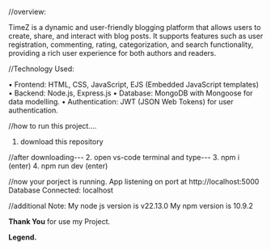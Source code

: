 //overview: 

TimeZ is a dynamic and user-friendly blogging platform that allows users to create, share, and interact with blog posts.
It supports features such as user registration, commenting, rating, categorization, and search functionality, providing a rich user experience for both authors and readers.

//Technology Used:

•	Frontend: HTML, CSS, JavaScript, EJS (Embedded JavaScript templates)
•	Backend: Node.js, Express.js
•	Database: MongoDB with Mongoose for data modelling.
•	Authentication: JWT (JSON Web Tokens) for user authentication.

//how to run this project....
1. download this repository
   
//after downloading---
2. open vs-code terminal and type---
3. npm i (enter)
4. npm run dev (enter)

//now your porject is running.
App listening on port at http://localhost:5000
Database Connected: localhost

//additional Note:
My node js version is v22.13.0
My npm version is 10.9.2

**Thank You**
for use my Project.

**Legend.**
